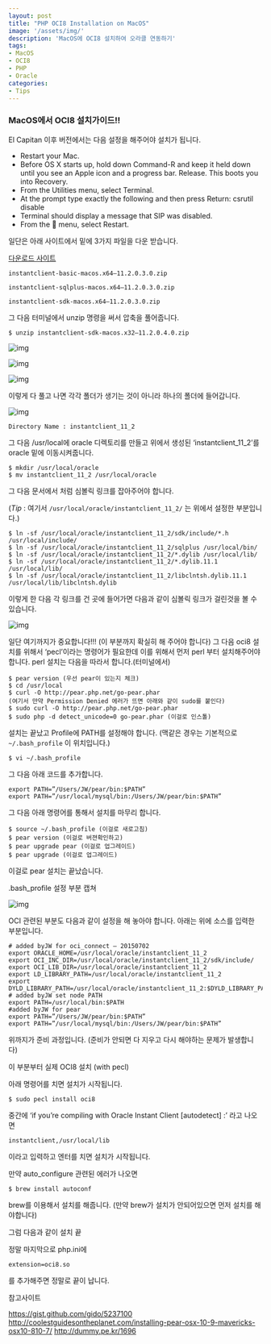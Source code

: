 ```yaml
---
layout: post
title: "PHP OCI8 Installation on MacOS"
image: '/assets/img/'
description: 'MacOS에 OCI8 설치하여 오라클 연동하기'
tags:
- MacOS
- OCI8
- PHP
- Oracle
categories:
- Tips
---
```


### MacOS에서 OCI8 설치가이드!!

El Capitan 이후 버전에서는 다음 설정을 해주어야 설치가 됩니다.

- Restart your Mac.
- Before OS X starts up, hold down Command-R and keep it held down until you see an Apple icon and a progress bar. Release. This boots you into Recovery.
- From the Utilities menu, select Terminal.
- At the prompt type exactly the following and then press Return: csrutil disable
- Terminal should display a message that SIP was disabled.
- From the  menu, select Restart.

일단은 아래 사이트에서 밑에 3가지 파일을 다운 받습니다.

[다운로드 사이트](http://www.oracle.com/technetwork/topics/intel-macsoft-096467.html)

`instantclient-basic-macos.x64–11.2.0.3.0.zip`

`instantclient-sqlplus-macos.x64–11.2.0.3.0.zip`

`instantclient-sdk-macos.x64–11.2.0.3.0.zip`


그 다음 터미널에서 unzip 명령을 써서 압축을 풀어줍니다.

```
$ unzip instantclient-sdk-macos.x32–11.2.0.4.0.zip
```

![img](https://cdn-images-1.medium.com/max/1600/1*r33cqEGtYOERVM7EjsuHDg.png)

![img](https://cdn-images-1.medium.com/max/1600/1*_zHUTwkdBp0jpCiO4aHoRQ.png)

![img](https://cdn-images-1.medium.com/max/1600/1*On-7LrbRcR1v9feetMOIAw.png)

이렇게 다 풀고 나면 각각 폴더가 생기는 것이 아니라 하나의 폴더에 들어갑니다.

![img](https://cdn-images-1.medium.com/max/1600/1*G_EcFvc34YJ0zLI2F8jQGw.png)

`Directory Name : instantclient_11_2`

그 다음 /usr/local에 oracle 디렉토리를 만들고 위에서 생성된 ‘instantclient_11_2’를 oracle 밑에 이동시켜줍니다.

```
$ mkdir /usr/local/oracle
$ mv instantclient_11_2 /usr/local/oracle
```

그 다음 문서에서 처럼 심볼릭 링크를 잡아주어야 합니다.

(*Tip* : 여기서 `/usr/local/oracle/instantclient_11_2/` 는 위에서 설정한 부분입니다.)

```
$ ln -sf /usr/local/oracle/instantclient_11_2/sdk/include/*.h /usr/local/include/
$ ln -sf /usr/local/oracle/instantclient_11_2/sqlplus /usr/local/bin/
$ ln -sf /usr/local/oracle/instantclient_11_2/*.dylib /usr/local/lib/
$ ln -sf /usr/local/oracle/instantclient_11_2/*.dylib.11.1 /usr/local/lib/
$ ln -sf /usr/local/oracle/instantclient_11_2/libclntsh.dylib.11.1 /usr/local/lib/libclntsh.dylib
```

이렇게 한 다음 각 링크를 건 곳에 들어가면 다음과 같이 심볼릭 링크가 걸린것을 볼 수 있습니다.

![img](https://cdn-images-1.medium.com/max/1600/1*Frtnv7hEOUlM7hRMZKLKrw.png)

일단 여기까지가 중요합니다!!!
(이 부분까지 확실히 해 주어야 합니다)
그 다음 oci8 설치를 위해서 ‘pecl’이라는 명령어가 필요한데 이를 위해서 먼저 perl 부터 설치해주어야 합니다.
perl 설치는 다음을 따라서 합니다.(터미널에서)

```
$ pear version (우선 pear이 있는지 체크)
$ cd /usr/local
$ curl -O http://pear.php.net/go-pear.phar
(여기서 만약 Permission Denied 에러가 뜨면 아래와 같이 sudo를 붙인다)
$ sudo curl -O http://pear.php.net/go-pear.phar
$ sudo php -d detect_unicode=0 go-pear.phar (이걸로 인스톨)
```

설치는 끝났고 Profile에 PATH를 설정해야 합니다.
(맥같은 경우는 기본적으로 `~/.bash_profile` 이 위치입니다.)

```
$ vi ~/.bash_profile
```

그 다음 아래 코드를 추가합니다.

```
export PATH=”/Users/JW/pear/bin:$PATH”
export PATH=”/usr/local/mysql/bin:/Users/JW/pear/bin:$PATH”
```

그 다음 아래 명령어를 통해서 설치를 마무리 합니다.

```
$ source ~/.bash_profile (이걸로 새로고침)
$ pear version (이걸로 버젼확인하고)
$ pear upgrade pear (이걸로 업그레이드)
$ pear upgrade (이걸로 업그레이드)
```

이걸로 pear 설치는 끝났습니다.

.bash_profile 설정 부분 캡쳐

![img](https://cdn-images-1.medium.com/max/1600/1*sWguQeUK7xQs0CKes0aHrQ.png)

OCI 관련된 부분도 다음과 같이 설정을 해 놓아야 합니다.
아래는 위에 소스를 입력한 부분입니다.

```
# added byJW for oci_connect — 20150702
export ORACLE_HOME=/usr/local/oracle/instantclient_11_2
export OCI_INC_DIR=/usr/local/oracle/instantclient_11_2/sdk/include/
export OCI_LIB_DIR=/usr/local/oracle/instantclient_11_2
export LD_LIBRARY_PATH=/usr/local/oracle/instantclient_11_2
export DYLD_LIBRARY_PATH=/usr/local/oracle/instantclient_11_2:$DYLD_LIBRARY_PATH
# added byJW set node PATH
export PATH=/usr/local/bin:$PATH
#added byJW for pear
export PATH=”/Users/JW/pear/bin:$PATH”
export PATH=”/usr/local/mysql/bin:/Users/JW/pear/bin:$PATH”
```

위까지가 준비 과정입니다.
(준비가 안되면 다 지우고 다시 해야하는 문제가 발생합니다)

이 부분부터 실제 OCI8 설치 (with pecl)

아래 명령어를 치면 설치가 시작됩니다.

```
$ sudo pecl install oci8
```

중간에 ‘if you’re compiling with Oracle Instant Client [autodetect] :’ 라고 나오면

```
instantclient,/usr/local/lib
```

이라고 입력하고 엔터를 치면 설치가 시작됩니다.

만약 auto_configure 관련된 에러가 나오면

```
$ brew install autoconf
```

brew를 이용해서 설치를 해줍니다.
(만약 brew가 설치가 안되어있으면 먼저 설치를 해야합니다)

그럼 다음과 같이 설치 끝

정말 마지막으로 php.ini에

```
extension=oci8.so
```

를 추가해주면 정말로 끝이 납니다.

참고사이트

<https://gist.github.com/gido/5237100>
<http://coolestguidesontheplanet.com/installing-pear-osx-10-9-mavericks-osx10-810-7/>
<http://dummy.pe.kr/1696>
